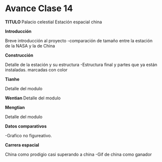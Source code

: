 # **Avance Clase 14**

<b> TITULO </b>
Palacio celestial
Estación espacial china 


<b> Introducción </b> 

Breve introducción al proyecto
-comparación de tamaño entre la estación de la NASA y la de China

<b> Construcción </b> 

Detalle de la estación y su estructura
-Estructura final y partes que ya están instaladas. marcadas con color 

<b> Tianhe </b>

Detalle del modulo

<b> Wentian </b>
Detalle del modulo

<b> Mengtian </b>

Detalle del modulo

<b> Datos comparativos </b> 

-Grafico no figureativo.

<b> Carrera espacial </b>

China como prodigio casi superando a china
-Gif de china como ganador 
